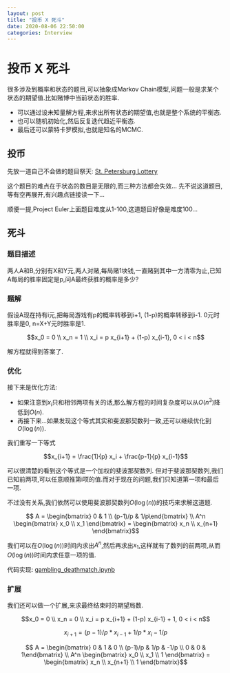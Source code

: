 ```yaml
---
layout: post
title: "投币 X 死斗"
date: 2020-08-06 22:50:00
categories: Interview
---
```


# 投币 X 死斗

很多涉及到概率和状态的题目,可以抽象成Markov Chain模型,问题一般是求某个状态的期望值.比如赌博中当前状态的胜率.
  - 可以通过设未知量解方程,来求出所有状态的期望值,也就是整个系统的平衡态.
  - 也可以随机初始化,然后反复迭代趋近平衡态.
  - 最后还可以蒙特卡罗模拟,也就是知名的MCMC.

## 投币

先放一道自己不会做的题目祭天: [St. Petersburg Lottery](https://projecteuler.net/problem=499)

这个题目的难点在于状态的数目是无限的,而三种方法都会失效... 先不说这道题目,等有空再展开,有兴趣点链接读一下...

顺便一提,Project Euler上面题目难度从1-100,这道题目好像是难度100...

## 死斗

### 题目描述

两人A和B,分别有X和Y元,两人对赌,每局赌1块钱,一直赌到其中一方清零为止,已知A每局的胜率固定是p,问A最终获胜的概率是多少?

### 题解

假设A现在持有i元,把每局游戏有p的概率转移到i+1, (1-p)的概率转移到i-1. 0元时胜率是0, n=X+Y元时胜率是1.

$$x_0 = 0 \\ x_n = 1 \\ x_i = p x_{i+1} + (1-p) x_{i-1}, 0 < i < n$$

解方程就得到答案了.

### 优化

接下来是优化方法:
  - 如果注意到$x_i$只和相邻两项有关的话,那么解方程的时间复杂度可以从$O(n^3)$降低到$O(n)$.
  - 再接下来...如果发现这个等式其实和斐波那契数列一致,还可以继续优化到$O(\log(n))$.

我们重写一下等式

$$x_{i+1} = \frac{1}{p} x_i + \frac{p-1}{p} x_{i-1}$$

可以很清楚的看到这个等式是一个加权的斐波那契数列. 但对于斐波那契数列,我们已知前两项,可以任意顺推第i项的值.而对于现在的问题,我们只知道第一项和最后一项.

不过没有关系,我们依然可以使用斐波那契数列$O(\log(n))$的技巧来求解这道题.

$$ A = \begin{bmatrix} 0 & 1 \\ (p-1)/p & 1/p\end{bmatrix} \\ A^n \begin{bmatrix} x_0 \\ x_1 \end{bmatrix} = \begin{bmatrix} x_n \\ x_{n+1} \end{bmatrix}$$

我们可以在$O(\log(n))$时间内求出$A^n$,然后再求出$x_1$,这样就有了数列的前两项,从而$O(\log(n))$时间内求任意一项的值.

代码实现: [gambling_deathmatch.ipynb](https://github.com/FiveEyes/FiveEyes.github.io/blob/master/assets/code/gambling_deathmatch.ipynb)

### 扩展

我们还可以做一个扩展,来求最终结束时的期望局数.

$$x_0 = 0 \\ x_n = 0 \\ x_i = p x_{i+1} + (1-p) x_{i-1} + 1, 0 < i < n$$

$$x_{i+1} = (p-1) / p * x_{i-1} + 1 / p * x_i - 1 / p$$

$$ A = \begin{bmatrix} 0 & 1 & 0 \\ (p-1)/p & 1/p & -1/p \\ 0 & 0 & 1\end{bmatrix} \\ A^n \begin{bmatrix} x_0 \\ x_1 \\ 1 \end{bmatrix} = \begin{bmatrix} x_n \\ x_{n+1} \\ 1 \end{bmatrix}$$


